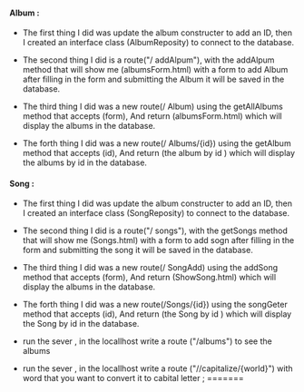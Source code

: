 #### Album :
* The first thing I did was update the album constructer to add an ID, then I created an interface class (AlbumReposity) to connect to the database.

* The second thing I did is a route("/ addAlpum"), with the addAlpum method that will show me (albumsForm.html) with a form to add Album after filling in the form and submitting the Album it will be saved in the database.

* The third thing I did was a new route(/ Album) using the getAllAlbums method that accepts (form),
And return (albumsForm.html) which will display the albums in the database.

* The forth  thing I did was a new route(/ Albums/{id}) using the getAlbum method that accepts (id),
And return (the album by id ) which will display the albums by id in  the database.

#### Song :

* The first thing I did was update the album constructer to add an ID, then I created an interface class (SongReposity) to connect to the database.

* The second thing I did is a route("/ songs"), with the getSongs method that will show me (Songs.html) with a form to add sogn after filling in the form and submitting the song it will be saved in the database.

* The third thing I did was a new route(/ SongAdd) using the addSong method that accepts (form),
And return (ShowSong.html) which will display the albums in the database.

* The forth  thing I did was a new route(/Songs/{id}) using the songGeter method that accepts (id),
And return (the Song by id ) which will display the Song by id in  the database.


* run the sever , in the locallhost write a route ("/albums") to see the albums
*  run the sever , in the locallhost write a route ("//capitalize/{world}") with word that you want to convert it to cabital letter ;
=======
